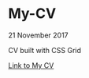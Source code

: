# My-CV

21 November 2017

CV built with CSS Grid

[Link to My CV](https://superchillb.github.io/becode-learning/HTML5:CSS3/My-CV/)
